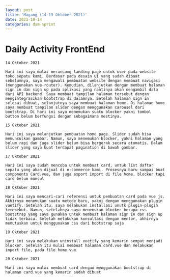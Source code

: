 ```yaml
---
layout: post
title: 'Magang (14-19 Oktober 2021)'
date: 2021-10-14 
categories: dsm-sprint
---
```


# Daily Activity FrontEnd
    14 Oktober 2021

    Hari ini saya mulai merancang landing page untuk user pada website toko sepatu kami. Berdasar pada desain UI yang sudah dibuat sebelumnya, saya mengawali pembuatan website dengan membuat navigasi (menggunakan vue-router). Kemudian, dilanjutkan dengan membuat halaman sign in dan sign up pada aplikasi yang nantinya akan mengambil data dari API backend. Saya membuat tampilan halaman tersebut dengan mengintegrasikan bootstrap di dalamnya. Setelah halaman sign in selesai dibuat, selanjutnya saya membuat halaman home. Di halaman home saya membuat tampilan slider dengan menggunakan carousel dari bootstrap. Di hari ini saya menemukan suatu blocker yakni tombol button belum berfungsi dengan sebagaimana mestinya.

    15 Oktober 2021

    Hari ini saya melanjutkan pembuatan home page. Slider sudah bisa memunculkan gambar. Namun, saya menemukan blocker, yakni halaman yang belum rapi dan juga slider belum bisa bergerak secara otomatis. Dalam slider yang saya buat terdapat pagination di bawah gambar.

    17 Oktober 2021

    Hari ini saya sudah mencoba untuk membuat card, untuk list daftar sepatu yang akan dijual di e-commerce kami. Prosesnya baru sampai buat components Card.vue, dan juga export import di file home, blocker tapi card belum muncul

    18 Oktober 2021

    Hari ini saya mencari-cari referensi untuk pembuatan card pada vue js. Akhirnya menemukan suatu metode baru, yakni dengan menggunakan plugin vuetify. Setelah itu, saya melakukan installasi unutk plugin-plugin teresebut. Namun, setelahnya saya menemukan blocker berupa css bootstrap yang saya gunakan untuk membuat halaman sign in dan sign up tidak terbaca. Setelah melakukan konsultasi dengan mentor, akhirnya memutuskan untuk menggunakan css dari bootstrap saja

    19 Oktober 2021

    Hari ini saya melakukan uninstall vuetify yang kemarin sempat menjadi blocker. Setelah itu mulai membuat halaman card.vue dan melakukan import file, pada file home.vue

    20 Oktober 2021

    Hari ini saya mulai membuat card dengan menggunakan bootstrap di halaman card.vue yang kemarin sudah dibuat
